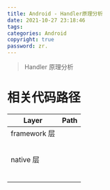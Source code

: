 ```yaml
---
title: Android - Handler原理分析
date: 2021-10-27 23:18:46
tags:
categories: Android
copyright: true
password: zr.
---
```




> Handler 原理分析

<!--more-->

# 相关代码路径

| Layer        | Path |
| ------------ | ---- |
| framework 层 |      |
|              |      |
|              |      |
|              |      |
|              |      |
|              |      |
| native 层    |      |
|              |      |
|              |      |
|              |      |
|              |      |
|              |      |
|              |      |



